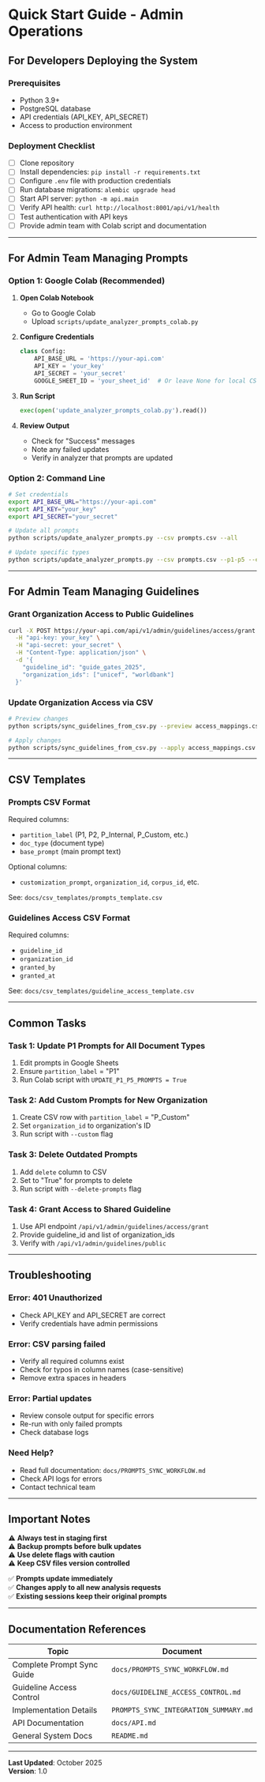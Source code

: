 # Quick Start Guide - Admin Operations

## For Developers Deploying the System

### Prerequisites
- Python 3.9+
- PostgreSQL database
- API credentials (API_KEY, API_SECRET)
- Access to production environment

### Deployment Checklist

- [ ] Clone repository
- [ ] Install dependencies: `pip install -r requirements.txt`
- [ ] Configure `.env` file with production credentials
- [ ] Run database migrations: `alembic upgrade head`
- [ ] Start API server: `python -m api.main`
- [ ] Verify API health: `curl http://localhost:8001/api/v1/health`
- [ ] Test authentication with API keys
- [ ] Provide admin team with Colab script and documentation

---

## For Admin Team Managing Prompts

### Option 1: Google Colab (Recommended)

1. **Open Colab Notebook**
   - Go to Google Colab
   - Upload `scripts/update_analyzer_prompts_colab.py`

2. **Configure Credentials**
   ```python
   class Config:
       API_BASE_URL = 'https://your-api.com'
       API_KEY = 'your_key'
       API_SECRET = 'your_secret'
       GOOGLE_SHEET_ID = 'your_sheet_id'  # Or leave None for local CSV
   ```

3. **Run Script**
   ```python
   exec(open('update_analyzer_prompts_colab.py').read())
   ```

4. **Review Output**
   - Check for "Success" messages
   - Note any failed updates
   - Verify in analyzer that prompts are updated

### Option 2: Command Line

```bash
# Set credentials
export API_BASE_URL="https://your-api.com"
export API_KEY="your_key"
export API_SECRET="your_secret"

# Update all prompts
python scripts/update_analyzer_prompts.py --csv prompts.csv --all

# Update specific types
python scripts/update_analyzer_prompts.py --csv prompts.csv --p1-p5 --evaluators
```

---

## For Admin Team Managing Guidelines

### Grant Organization Access to Public Guidelines

```bash
curl -X POST https://your-api.com/api/v1/admin/guidelines/access/grant \
  -H "api-key: your_key" \
  -H "api-secret: your_secret" \
  -H "Content-Type: application/json" \
  -d '{
    "guideline_id": "guide_gates_2025",
    "organization_ids": ["unicef", "worldbank"]
  }'
```

### Update Organization Access via CSV

```bash
# Preview changes
python scripts/sync_guidelines_from_csv.py --preview access_mappings.csv

# Apply changes
python scripts/sync_guidelines_from_csv.py --apply access_mappings.csv
```

---

## CSV Templates

### Prompts CSV Format

Required columns:
- `partition_label` (P1, P2, P_Internal, P_Custom, etc.)
- `doc_type` (document type)
- `base_prompt` (main prompt text)

Optional columns:
- `customization_prompt`, `organization_id`, `corpus_id`, etc.

See: `docs/csv_templates/prompts_template.csv`

### Guidelines Access CSV Format

Required columns:
- `guideline_id`
- `organization_id`
- `granted_by`
- `granted_at`

See: `docs/csv_templates/guideline_access_template.csv`

---

## Common Tasks

### Task 1: Update P1 Prompts for All Document Types

1. Edit prompts in Google Sheets
2. Ensure `partition_label` = "P1"
3. Run Colab script with `UPDATE_P1_P5_PROMPTS = True`

### Task 2: Add Custom Prompts for New Organization

1. Create CSV row with `partition_label` = "P_Custom"
2. Set `organization_id` to organization's ID
3. Run script with `--custom` flag

### Task 3: Delete Outdated Prompts

1. Add `delete` column to CSV
2. Set to "True" for prompts to delete
3. Run script with `--delete-prompts` flag

### Task 4: Grant Access to Shared Guideline

1. Use API endpoint `/api/v1/admin/guidelines/access/grant`
2. Provide guideline_id and list of organization_ids
3. Verify with `/api/v1/admin/guidelines/public`

---

## Troubleshooting

### Error: 401 Unauthorized
- Check API_KEY and API_SECRET are correct
- Verify credentials have admin permissions

### Error: CSV parsing failed
- Verify all required columns exist
- Check for typos in column names (case-sensitive)
- Remove extra spaces in headers

### Error: Partial updates
- Review console output for specific errors
- Re-run with only failed prompts
- Check database logs

### Need Help?
- Read full documentation: `docs/PROMPTS_SYNC_WORKFLOW.md`
- Check API logs for errors
- Contact technical team

---

## Important Notes

⚠️ **Always test in staging first**  
⚠️ **Backup prompts before bulk updates**  
⚠️ **Use delete flags with caution**  
⚠️ **Keep CSV files version controlled**  

✅ **Prompts update immediately**  
✅ **Changes apply to all new analysis requests**  
✅ **Existing sessions keep their original prompts**  

---

## Documentation References

| Topic | Document |
|-------|----------|
| Complete Prompt Sync Guide | `docs/PROMPTS_SYNC_WORKFLOW.md` |
| Guideline Access Control | `docs/GUIDELINE_ACCESS_CONTROL.md` |
| Implementation Details | `PROMPTS_SYNC_INTEGRATION_SUMMARY.md` |
| API Documentation | `docs/API.md` |
| General System Docs | `README.md` |

---

**Last Updated**: October 2025  
**Version**: 1.0
